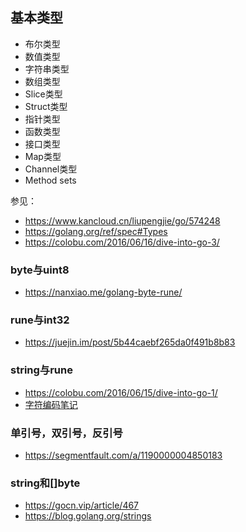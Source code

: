 ## 基本类型
* 布尔类型
* 数值类型
* 字符串类型
* 数组类型
* Slice类型
* Struct类型
* 指针类型
* 函数类型
* 接口类型
* Map类型
* Channel类型
* Method sets

参见：
* https://www.kancloud.cn/liupengjie/go/574248
* https://golang.org/ref/spec#Types
* https://colobu.com/2016/06/16/dive-into-go-3/

### byte与uint8
* https://nanxiao.me/golang-byte-rune/
### rune与int32
* https://juejin.im/post/5b44caebf265da0f491b8b83

### string与rune
* https://colobu.com/2016/06/15/dive-into-go-1/
* [字符编码笔记](http://www.ruanyifeng.com/blog/2007/10/ascii_unicode_and_utf-8.html)
### 单引号，双引号，反引号
* https://segmentfault.com/a/1190000004850183

### string和[]byte
* https://gocn.vip/article/467
* https://blog.golang.org/strings
